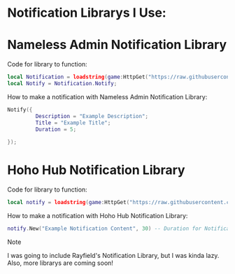 # Notification Librarys I Use:

# Nameless Admin Notification Library
Code for library to function:
```lua
local Notification = loadstring(game:HttpGet("https://raw.githubusercontent.com/FilteringEnabled/FE/main/notificationtest"))();
local Notify = Notification.Notify;
```
How to make a notification with Nameless Admin Notification Library:
```lua
Notify({
		 Description = "Example Description";
		 Title = "Example Title";
		 Duration = 5;
		 
});
```
# Hoho Hub Notification Library
Code for library to function:
```lua
local notify = loadstring(game:HttpGet("https://raw.githubusercontent.com/acsu123/HOHO_H/main/Notification.lua"))()
```
How to make a notification with Hoho Hub Notification Library:
```lua
notify.New("Example Notification Content", 30) -- Duration for Notification
```
> [!NOTE]
> I was going to include Rayfield's Notification Library, but I was kinda lazy. Also, more librarys are coming soon!